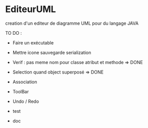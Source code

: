 EditeurUML
==========

creation d'un editeur de diagramme UML pour du langage JAVA

TO DO :


- Faire un exécutable
- Mettre icone sauvegarde serialization

- Verif : pas meme nom pour classe atribut et methode => DONE
- Selection quand object superposé => DONE
- Association
- ToolBar
- Undo / Redo


- test
- doc
